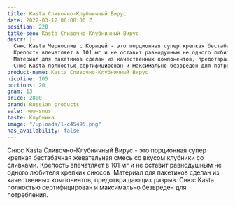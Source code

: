```yaml
---
title: Kasta Сливочно-Клубничный Вирус
date: 2022-03-12 06:08:00 Z
position: 220
title-seo: Kasta Сливочно-Клубничный Вирус
descr: |-
  Снюс Kasta Чернослив с Корицей - это порционная супер крепкая бестабачная жевательная смесь со вкусом клубники со сливками.
  Крепость впечатляет в 101 мг и не оставит равнодушным не одного любителя крепких снюсов.
  Материал для пакетиков сделан из качественных компонентов, предотвращающих разрыв.
  Снюс Kasta полностью сертифицирован и максимально безвреден для потребления.
product-name: Kasta Сливочно-Клубничный Вирус
nicotine: 105
portions: 20
gram: 13
price: 2800
brand: Russian products
sale: new-snus
taste: Клубника
image: "/uploads/1-c45495.png"
has_availability: false
---
```


Снюс Kasta Сливочно-Клубничный Вирус - это порционная супер крепкая бестабачная жевательная смесь со вкусом клубники со сливками.
Крепость впечатляет в 101 мг и не оставит равнодушным не одного любителя крепких снюсов.
Материал для пакетиков сделан из качественных компонентов, предотвращающих разрыв.
Снюс Kasta полностью сертифицирован и максимально безвреден для потребления.